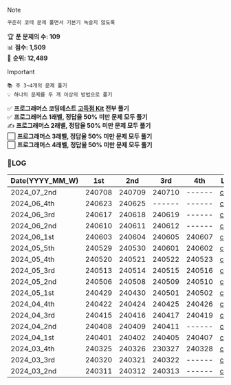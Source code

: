 > [!NOTE]
> ```sh
> 꾸준히 코테 문제 풀면서 기본기 녹슬지 않도록
> ```
> 🏆 **푼 문제의 수: 109**  
> 📊 **점수: 1,509**  
> 🏅 **순위: 12,489**
  
  
> [!IMPORTANT]
> ```
> 📚 주 3~4개의 문제 풀기
> 💡 하나의 문제를 두 개 이상의 방법으로 풀기
>  ```
> ✅ **프로그래머스 코딩테스트 [고득점 Kit](https://school.programmers.co.kr/learn/challenges?tab=algorithm_practice_kit) 전부 풀기**  
> ✅ **프로그래머스 1래벨, 정답율 50% 미만 문제 모두 풀기**  
> ✍️ **프로그래머스 2래벨, 정답율 50% 미만 문제 모두 풀기**  
> ⬜ **프로그래머스 3래벨, 정답율 50% 미만 문제 모두 풀기**  
> ⬜ **프로그래머스 4래벨, 정답율 50% 미만 문제 모두 풀기**  


### 📝LOG
| Date(YYYY_MM_W) | 1st | 2nd | 3rd | 4th | Link |
| ------------| ------ | ------ | ------ | ------ | ---------------- |
| 2024_07_2nd | 240708 | 240709 | 240710 | ------ | [code](/2024_07_2nd.ipynb) |
| 2024_06_4th | 240623 | 240625 | ------ | ------ | [code](/2024_06_4th.ipynb) |
| 2024_06_3rd | 240617 | 240618 | 240619 | ------ | [code](/2024_06_3rd.ipynb) |
| 2024_06_2nd | 240610 | 240611 | 240612 | ------ | [code](/2024_06_2nd.ipynb) |
| 2024_06_1st | 240603 | 240604 | 240605 | 240607 | [code](/2024_06_1st.ipynb) |
| 2024_05_5th | 240529 | 240530 | 240601 | 240602 | [code](/2024_05_5th.ipynb) |
| 2024_05_4th | 240520 | 240521 | 240522 | 240523 | [code](/2024_05_4th.ipynb) |
| 2024_05_3rd | 240513 | 240514 | 240515 | 240516 | [code](/2024_05_3rd.ipynb) |
| 2024_05_2nd | 240506 | 240508 | 240509 | 240510 | [code](/2024_05_2nd.ipynb) |
| 2024_05_1st | 240429 | 240430 | 240501 | 240502 | [code](/2024_05_1st.ipynb) |
| 2024_04_4th | 240422 | 240424 | 240425 | 240426 | [code](/2024_04_4th.ipynb) |
| 2024_04_3rd | 240415 | 240416 | 240417 | 240419 | [code](/2024_04_3rd.ipynb) |
| 2024_04_2nd | 240408 | 240409 | 240411 | ------ | [code](/2024_04_2nd.ipynb) |
| 2024_04_1st | 240401 | 240402 | 240405 | 240407 | [code](/2024_04_1st.ipynb) |
| 2024_03_4th | 240325 | 240326 | 230327 | 240328 | [code](/2024_03_4th.ipynb) |
| 2024_03_3rd | 240320 | 240321 | 240322 | ------ | [code](/2024_03_3rd.ipynb) |
| 2024_03_2nd | 240311 | 240312 | 240313 | ------ | [code](/2024_03_2nd.ipynb) |
